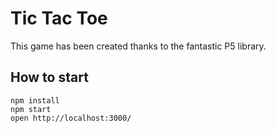 # Tic Tac Toe
This game has been created thanks to the fantastic P5 library.

## How to start
```
npm install
npm start
open http://localhost:3000/
```


